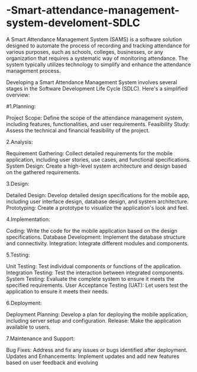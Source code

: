 # -Smart-attendance-management-system-develoment-SDLC


A Smart Attendance Management System (SAMS) is a software solution designed to automate the process of recording and tracking attendance for various purposes, such as schools, colleges, businesses, or any organization that requires a systematic way of monitoring attendance. The system typically utilizes technology to simplify and enhance the attendance management process.

Developing a Smart Attendance Management System involves several stages in the Software Development Life Cycle (SDLC). Here's a simplified overview:


#1.Planning:

 Project Scope: Define the scope of the attendance management system, including features, functionalities, and user requirements.
 Feasibility Study: Assess the technical and financial feasibility of the project.

2.Analysis:

 Requirement Gathering: Collect detailed requirements for the mobile application, including user stories, use cases, and functional  specifications.
 System Design: Create a high-level system architecture and design based on the gathered requirements.

3.Design:

 Detailed Design: Develop detailed design specifications for the mobile app, including user interface design, database design, and system  architecture.
 Prototyping: Create a prototype to visualize the application's look and feel.

4.Implementation:

 Coding: Write the code for the mobile application based on the design specifications.
 Database Development: Implement the database structure and connectivity.
 Integration: Integrate different modules and components.

5.Testing:

 Unit Testing: Test individual components or functions of the application.
 Integration Testing: Test the interaction between integrated components.
 System Testing: Evaluate the complete system to ensure it meets the specified requirements.
User Acceptance Testing (UAT): Let users test the application to ensure it meets their needs.

6.Deployment:

Deployment Planning: Develop a plan for deploying the mobile application, including server setup and configuration.
Release: Make the application available to users.

7.Maintenance and Support:

Bug Fixes: Address and fix any issues or bugs identified after deployment.
Updates and Enhancements: Implement updates and add new features based on user feedback and evolving
